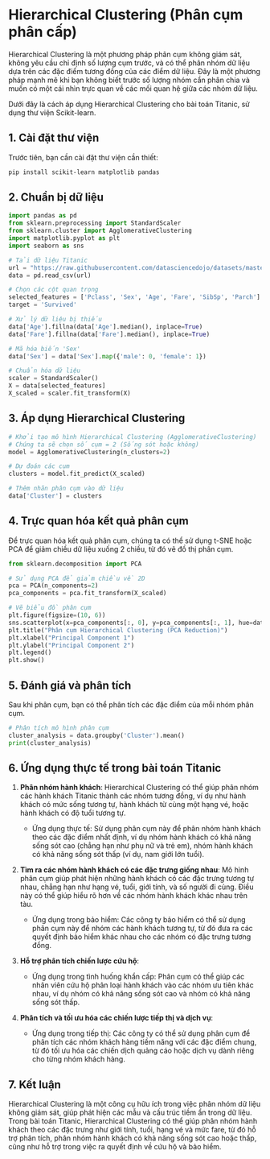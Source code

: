 # Hierarchical Clustering (Phân cụm phân cấp)

Hierarchical Clustering là một phương pháp phân cụm không giám sát, không yêu cầu chỉ định số lượng cụm trước, và có thể phân nhóm dữ liệu dựa trên các đặc điểm tương đồng của các điểm dữ liệu. Đây là một phương pháp mạnh mẽ khi bạn không biết trước số lượng nhóm cần phân chia và muốn có một cái nhìn trực quan về các mối quan hệ giữa các nhóm dữ liệu.

Dưới đây là cách áp dụng Hierarchical Clustering cho bài toán Titanic, sử dụng thư viện Scikit-learn.

## 1. Cài đặt thư viện

Trước tiên, bạn cần cài đặt thư viện cần thiết:

```bash
pip install scikit-learn matplotlib pandas
```

## 2. Chuẩn bị dữ liệu

```python
import pandas as pd
from sklearn.preprocessing import StandardScaler
from sklearn.cluster import AgglomerativeClustering
import matplotlib.pyplot as plt
import seaborn as sns

# Tải dữ liệu Titanic
url = "https://raw.githubusercontent.com/datasciencedojo/datasets/master/titanic.csv"
data = pd.read_csv(url)

# Chọn các cột quan trọng
selected_features = ['Pclass', 'Sex', 'Age', 'Fare', 'SibSp', 'Parch']
target = 'Survived'

# Xử lý dữ liệu bị thiếu
data['Age'].fillna(data['Age'].median(), inplace=True)
data['Fare'].fillna(data['Fare'].median(), inplace=True)

# Mã hóa biến 'Sex'
data['Sex'] = data['Sex'].map({'male': 0, 'female': 1})

# Chuẩn hóa dữ liệu
scaler = StandardScaler()
X = data[selected_features]
X_scaled = scaler.fit_transform(X)
```

## 3. Áp dụng Hierarchical Clustering

```python
# Khởi tạo mô hình Hierarchical Clustering (AgglomerativeClustering)
# Chúng ta sẽ chọn số cụm = 2 (Sống sót hoặc không)
model = AgglomerativeClustering(n_clusters=2)

# Dự đoán các cụm
clusters = model.fit_predict(X_scaled)

# Thêm nhãn phân cụm vào dữ liệu
data['Cluster'] = clusters
```

## 4. Trực quan hóa kết quả phân cụm

Để trực quan hóa kết quả phân cụm, chúng ta có thể sử dụng t-SNE hoặc PCA để giảm chiều dữ liệu xuống 2 chiều, từ đó vẽ đồ thị phân cụm.

```python
from sklearn.decomposition import PCA

# Sử dụng PCA để giảm chiều về 2D
pca = PCA(n_components=2)
pca_components = pca.fit_transform(X_scaled)

# Vẽ biểu đồ phân cụm
plt.figure(figsize=(10, 6))
sns.scatterplot(x=pca_components[:, 0], y=pca_components[:, 1], hue=data['Cluster'], palette='viridis', s=100)
plt.title("Phân cụm Hierarchical Clustering (PCA Reduction)")
plt.xlabel("Principal Component 1")
plt.ylabel("Principal Component 2")
plt.legend()
plt.show()
```

## 5. Đánh giá và phân tích

Sau khi phân cụm, bạn có thể phân tích các đặc điểm của mỗi nhóm phân cụm.

```python
# Phân tích mô hình phân cụm
cluster_analysis = data.groupby('Cluster').mean()
print(cluster_analysis)
```

## 6. Ứng dụng thực tế trong bài toán Titanic

1. **Phân nhóm hành khách**:
   Hierarchical Clustering có thể giúp phân nhóm các hành khách Titanic thành các nhóm tương đồng, ví dụ như hành khách có mức sống tương tự, hành khách từ cùng một hạng vé, hoặc hành khách có độ tuổi tương tự.
   - Ứng dụng thực tế: Sử dụng phân cụm này để phân nhóm hành khách theo các đặc điểm nhất định, ví dụ nhóm hành khách có khả năng sống sót cao (chẳng hạn như phụ nữ và trẻ em), nhóm hành khách có khả năng sống sót thấp (ví dụ, nam giới lớn tuổi).

2. **Tìm ra các nhóm hành khách có các đặc trưng giống nhau**:
   Mô hình phân cụm giúp phát hiện những hành khách có các đặc trưng tương tự nhau, chẳng hạn như hạng vé, tuổi, giới tính, và số người đi cùng. Điều này có thể giúp hiểu rõ hơn về các nhóm hành khách khác nhau trên tàu.
   - Ứng dụng trong bảo hiểm: Các công ty bảo hiểm có thể sử dụng phân cụm này để nhóm các hành khách tương tự, từ đó đưa ra các quyết định bảo hiểm khác nhau cho các nhóm có đặc trưng tương đồng.

3. **Hỗ trợ phân tích chiến lược cứu hộ**:
   - Ứng dụng trong tình huống khẩn cấp: Phân cụm có thể giúp các nhân viên cứu hộ phân loại hành khách vào các nhóm ưu tiên khác nhau, ví dụ nhóm có khả năng sống sót cao và nhóm có khả năng sống sót thấp.

4. **Phân tích và tối ưu hóa các chiến lược tiếp thị và dịch vụ**:
   - Ứng dụng trong tiếp thị: Các công ty có thể sử dụng phân cụm để phân tích các nhóm khách hàng tiềm năng với các đặc điểm chung, từ đó tối ưu hóa các chiến dịch quảng cáo hoặc dịch vụ dành riêng cho từng nhóm khách hàng.

## 7. Kết luận

Hierarchical Clustering là một công cụ hữu ích trong việc phân nhóm dữ liệu không giám sát, giúp phát hiện các mẫu và cấu trúc tiềm ẩn trong dữ liệu. Trong bài toán Titanic, Hierarchical Clustering có thể giúp phân nhóm hành khách theo các đặc trưng như giới tính, tuổi, hạng vé và mức fare, từ đó hỗ trợ phân tích, phân nhóm hành khách có khả năng sống sót cao hoặc thấp, cũng như hỗ trợ trong việc ra quyết định về cứu hộ và bảo hiểm.
